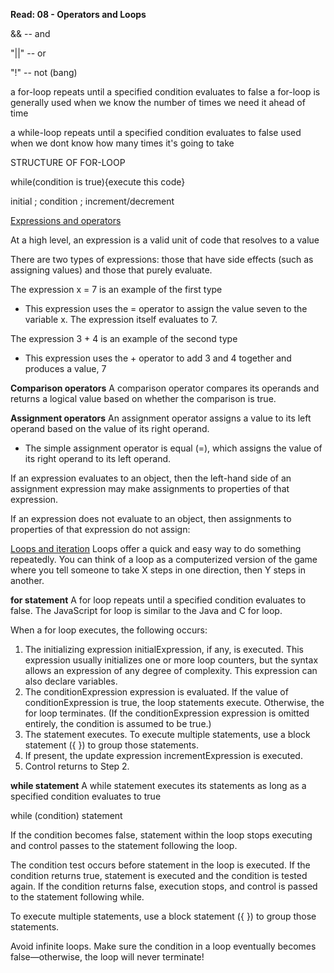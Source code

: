 **Read: 08 - Operators and Loops**

&& -- and

"||" -- or

"!"  -- not (bang)

a for-loop repeats until a specified condition evaluates to false
a for-loop is generally used when we know the number of times we need it ahead of time

a while-loop repeats until a specified condition evaluates to false
used when we dont know how many times it's going to take

STRUCTURE OF FOR-LOOP

while(condition is true){execute this code}

initial ; condition ; increment/decrement


[Expressions and operators](https://developer.mozilla.org/en-US/docs/Web/JavaScript/Guide/Expressions_and_Operators)

At a high level, an expression is a valid unit of code that resolves to a value

There are two types of expressions: those that have side effects (such as assigning values) and those that purely evaluate.

The expression x = 7 is an example of the first type
 * This expression uses the = operator to assign the value seven to the variable x. The expression itself evaluates to 7.

 The expression 3 + 4 is an example of the second type
  * This expression uses the + operator to add 3 and 4 together and produces a value, 7

**Comparison operators**
A comparison operator compares its operands and returns a logical value based on whether the comparison is true. 

**Assignment operators**
An assignment operator assigns a value to its left operand based on the value of its right operand. 
  * The simple assignment operator is equal (=), which assigns the value of its right operand to its left operand. 

If an expression evaluates to an object, then the left-hand side of an assignment expression may make assignments to properties of that expression. 

If an expression does not evaluate to an object, then assignments to properties of that expression do not assign:


[Loops and iteration](https://developer.mozilla.org/en-US/docs/Web/JavaScript/Guide/Loops_and_iteration)
Loops offer a quick and easy way to do something repeatedly.
You can think of a loop as a computerized version of the game where you tell someone to take X steps in one direction, then Y steps in another.

**for statement**
A for loop repeats until a specified condition evaluates to false. The JavaScript for loop is similar to the Java and C for loop.

When a for loop executes, the following occurs:

1. The initializing expression initialExpression, if any, is executed. This expression usually initializes one or more loop counters, but the syntax allows an expression of any degree of complexity. This expression can also declare variables.
2. The conditionExpression expression is evaluated. If the value of conditionExpression is true, the loop statements execute. Otherwise, the for loop terminates. (If the conditionExpression expression is omitted entirely, the condition is assumed to be true.)
3. The statement executes. To execute multiple statements, use a block statement ({ }) to group those statements.
4. If present, the update expression incrementExpression is executed.
5. Control returns to Step 2.

**while statement**
A while statement executes its statements as long as a specified condition evaluates to true

while (condition)
  statement
  
 If the condition becomes false, statement within the loop stops executing and control passes to the statement following the loop.
 
 The condition test occurs before statement in the loop is executed. If the condition returns true, statement is executed and the condition is tested again. If the condition returns false, execution stops, and control is passed to the statement following while.
 
 To execute multiple statements, use a block statement ({ }) to group those statements.
 
 Avoid infinite loops. Make sure the condition in a loop eventually becomes false—otherwise, the loop will never terminate! 
 





 
